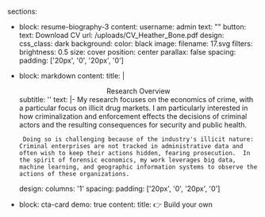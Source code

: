 sections:
  - block: resume-biography-3
    content:
      username: admin
      text: ""
      button:
        text: Download CV
        url: /uploads/CV_Heather_Bone.pdf
    design:
      css_class: dark
      background:
        color: black
        image:
          filename: 17.svg
          filters:
            brightness: 0.5
          size: cover
          position: center
          parallax: false
      spacing:
        padding: ['20px', '0', '20px', '0']
  - block: markdown
    content:
      title: |
        <div style="text-align: center;">Research Overview</div>
      subtitle: ''
      text: |-
         My research focuses on the economics of crime, with a particular focus on illicit drug markets. I am particularly interested in how criminalization and enforcement effects the decisions of criminal actors and the resulting consequences for security and public health. 
         
         Doing so is challenging because of the industry's illicit nature: Criminal enterprises are not tracked in administrative data and often wish to keep their actions hidden, fearing prosecution.  In the spirit of forensic economics, my work leverages big data, machine learning, and geographic information systems to observe the actions of these organizations. 
    design:
      columns: '1'
      spacing:
        padding: ['20px', '0', '20px', '0']
  - block: cta-card
    demo: true
    content:
      title: 👉 Build your own
